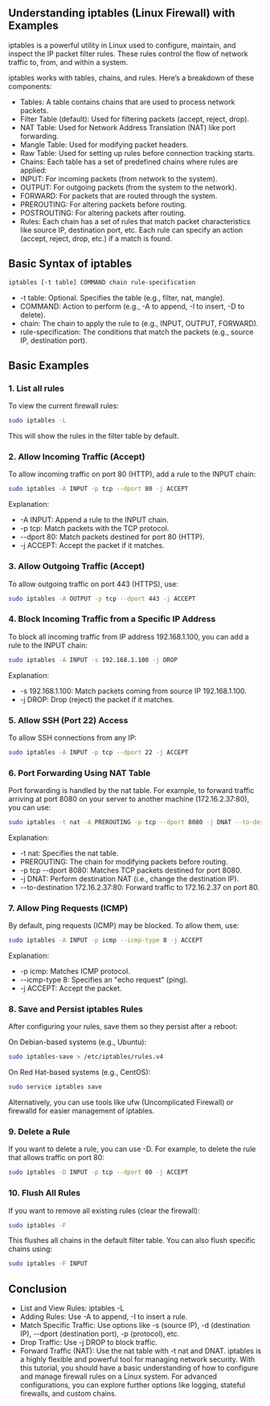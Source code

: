 ## Understanding iptables (Linux Firewall) with Examples
iptables is a powerful utility in Linux used to configure, maintain, and inspect the IP packet filter rules. These rules control the flow of network traffic to, from, and within a system.

iptables works with tables, chains, and rules. Here’s a breakdown of these components:

- <Highlight>Tables:</Highlight> A table contains chains that are used to process network packets.
- <Highlight>Filter Table (default):</Highlight> Used for filtering packets (accept, reject, drop).
- <Highlight>NAT Table:</Highlight> Used for Network Address Translation (NAT) like port forwarding.
- <Highlight>Mangle Table:</Highlight> Used for modifying packet headers.
- <Highlight>Raw Table:</Highlight> Used for setting up rules before connection tracking starts.
- <Highlight>Chains:</Highlight> Each table has a set of predefined chains where rules are applied:
- <Highlight>INPUT:</Highlight> For incoming packets (from network to the system).
- <Highlight>OUTPUT:</Highlight> For outgoing packets (from the system to the network).
- <Highlight>FORWARD:</Highlight> For packets that are routed through the system.
- <Highlight>PREROUTING:</Highlight> For altering packets before routing.
- <Highlight>POSTROUTING:</Highlight> For altering packets after routing.
- Rules: Each chain has a set of rules that match packet characteristics like source IP, destination port, etc. Each rule can specify an action (accept, reject, drop, etc.) if a match is found.

## Basic Syntax of iptables
```bash
iptables [-t table] COMMAND chain rule-specification
```
- -t table: Optional. Specifies the table (e.g., filter, nat, mangle).
- COMMAND: Action to perform (e.g., -A to append, -I to insert, -D to delete).
- chain: The chain to apply the rule to (e.g., INPUT, OUTPUT, FORWARD).
- rule-specification: The conditions that match the packets (e.g., source IP, destination port).
## Basic Examples
### 1. List all rules
To view the current firewall rules:

```bash
sudo iptables -L
```
This will show the rules in the filter table by default.

### 2. Allow Incoming Traffic (Accept)
To allow incoming traffic on port 80 (HTTP), add a rule to the INPUT chain:

```bash
sudo iptables -A INPUT -p tcp --dport 80 -j ACCEPT
```
Explanation:

- -A INPUT: Append a rule to the INPUT chain.
- -p tcp: Match packets with the TCP protocol.
- --dport 80: Match packets destined for port 80 (HTTP).
- -j ACCEPT: Accept the packet if it matches.
### 3. Allow Outgoing Traffic (Accept)
To allow outgoing traffic on port 443 (HTTPS), use:

```bash
sudo iptables -A OUTPUT -p tcp --dport 443 -j ACCEPT
```
### 4. Block Incoming Traffic from a Specific IP Address
To block all incoming traffic from IP address 192.168.1.100, you can add a rule to the INPUT chain:

```bash
sudo iptables -A INPUT -s 192.168.1.100 -j DROP
```
Explanation:

- -s 192.168.1.100: Match packets coming from source IP 192.168.1.100.
- -j DROP: Drop (reject) the packet if it matches.
### 5. Allow SSH (Port 22) Access
To allow SSH connections from any IP:

```bash
sudo iptables -A INPUT -p tcp --dport 22 -j ACCEPT
```
### 6. Port Forwarding Using NAT Table
Port forwarding is handled by the nat table. For example, to forward traffic arriving at port 8080 on your server to another machine (172.16.2.37:80), you can use:

```bash
sudo iptables -t nat -A PREROUTING -p tcp --dport 8080 -j DNAT --to-destination 172.16.2.37:80
```
Explanation:

- -t nat: Specifies the nat table.
- PREROUTING: The chain for modifying packets before routing.
- -p tcp --dport 8080: Matches TCP packets destined for port 8080.
- -j DNAT: Perform destination NAT (i.e., change the destination IP).
- --to-destination 172.16.2.37:80: Forward traffic to 172.16.2.37 on port 80.
### 7. Allow Ping Requests (ICMP)
By default, ping requests (ICMP) may be blocked. To allow them, use:

```bash
sudo iptables -A INPUT -p icmp --icmp-type 8 -j ACCEPT
```
Explanation:

- -p icmp: Matches ICMP protocol.
- --icmp-type 8: Specifies an "echo request" (ping).
- -j ACCEPT: Accept the packet.
### 8. Save and Persist iptables Rules
After configuring your rules, save them so they persist after a reboot:

On Debian-based systems (e.g., Ubuntu):

```bash
sudo iptables-save > /etc/iptables/rules.v4
```
On Red Hat-based systems (e.g., CentOS):

```bash
sudo service iptables save
```
Alternatively, you can use tools like ufw (Uncomplicated Firewall) or firewalld for easier management of iptables.

### 9. Delete a Rule
If you want to delete a rule, you can use -D. For example, to delete the rule that allows traffic on port 80:

```bash
sudo iptables -D INPUT -p tcp --dport 80 -j ACCEPT
```
### 10. Flush All Rules
If you want to remove all existing rules (clear the firewall):

```bash
sudo iptables -F
```
This flushes all chains in the default filter table. You can also flush specific chains using:

```bash
sudo iptables -F INPUT
```
## Conclusion
- List and View Rules: iptables -L
- Adding Rules: Use -A to append, -I to insert a rule.
- Match Specific Traffic: Use options like -s (source IP), -d (destination IP), --dport (destination port), -p (protocol), etc.
- Drop Traffic: Use -j DROP to block traffic.
- Forward Traffic (NAT): Use the nat table with -t nat and DNAT.
iptables is a highly flexible and powerful tool for managing network security. With this tutorial, you should have a basic understanding of how to configure and manage firewall rules on a Linux system. For advanced configurations, you can explore further options like logging, stateful firewalls, and custom chains.
